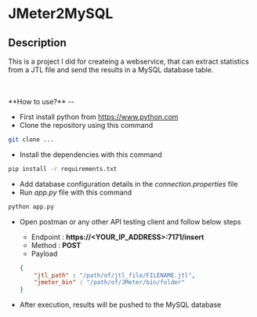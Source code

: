 # JMeter2MySQL

**Description**
--

This is a project I did for createing a webservice, that can extract statistics from a JTL file and send the results in a MySQL database table.

<br/>
<br/>
**How to use?**
--

- First install python from https://www.python.com
- Clone the repository using this command

```bash
git clone ...
```
- Install the dependencies with this command

```bash
pip install -r requirements.txt
```
- Add database configuration details in the *connection.properties* file
- Run *app.py* file with this command

```bash
python app.py
```
- Open postman or any other API testing client and follow below steps
    - Endpoint : **https://<YOUR_IP_ADDRESS>:7171/insert**
    - Method : **POST**
    - Payload

    ```json
    {
        "jtl_path" : "/path/of/jtl_file/FILENAME.jtl",
        "jmeter_bin" : "/path/of/JMeter/bin/folder" 
    }
    ```
- After execution, results will be pushed to the MySQL database

